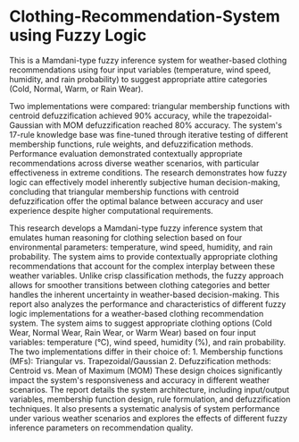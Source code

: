 # Clothing-Recommendation-System using Fuzzy Logic
This is a Mamdani-type fuzzy inference system for weather-based clothing recommendations using four input variables (temperature, wind speed, humidity, and rain probability) to suggest appropriate attire categories (Cold, Normal, Warm, or Rain Wear).

Two implementations were compared: triangular membership functions with centroid defuzzification achieved 90% accuracy, while the trapezoidal- Gaussian with MOM defuzzification reached 80% accuracy. The system's 17-rule knowledge base was fine-tuned through iterative testing of different membership functions, rule weights, and defuzzification methods. Performance evaluation demonstrated contextually appropriate recommendations across diverse weather scenarios, with particular effectiveness in extreme conditions. The research demonstrates how fuzzy logic can effectively model inherently subjective human decision-making, concluding that triangular membership functions with centroid defuzzification offer the optimal balance between accuracy and user experience despite higher computational requirements.

This research develops a Mamdani-type fuzzy inference system that emulates human reasoning for clothing selection based on four environmental parameters: temperature, wind speed, humidity, and rain probability. The system aims to provide contextually appropriate clothing recommendations that account for the complex interplay between these weather variables. Unlike crisp classification methods, the fuzzy approach allows for smoother transitions between clothing categories and better handles the inherent uncertainty in weather-based decision-making. This report also analyzes the performance and characteristics of different fuzzy logic implementations for a weather-based clothing recommendation system. The system aims to suggest appropriate clothing options (Cold Wear, Normal Wear, Rain Wear, or Warm Wear) based on four input variables: temperature (°C), wind speed, humidity (%), and rain probability. The two implementations differ in their choice of: 1. Membership functions (MFs): Triangular vs. Trapezoidal/Gaussian 2. Defuzzification methods: Centroid vs. Mean of Maximum (MOM) These design choices significantly impact the system's responsiveness and accuracy in different weather scenarios. The report details the system architecture, including input/output variables, membership function design, rule formulation, and defuzzification techniques. It also presents a systematic analysis of system performance under various weather scenarios and explores the effects of different fuzzy inference parameters on recommendation quality.

